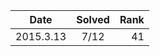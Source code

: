 | Date          | Solved  | Rank   |
| ------------- |:-------:| ------:|
|2015.3.13|7/12|  41      |
